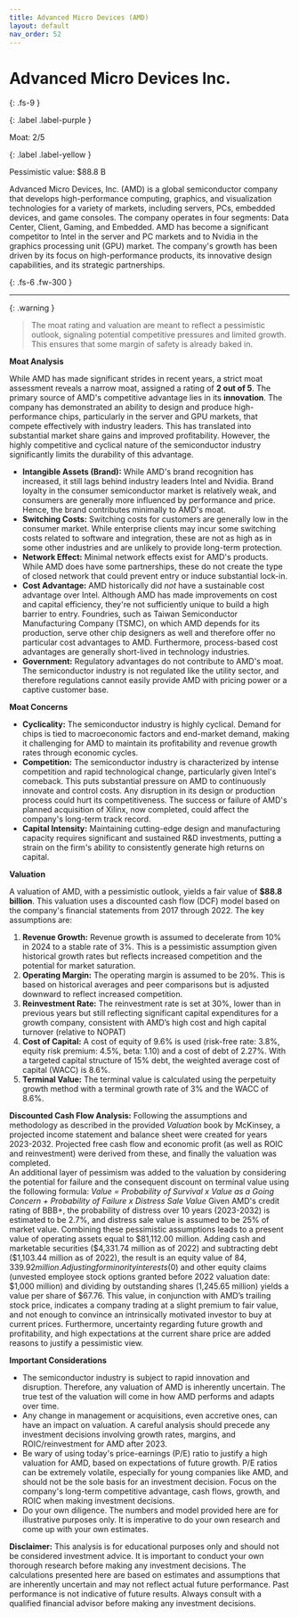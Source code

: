 ```yaml
---
title: Advanced Micro Devices (AMD)
layout: default
nav_order: 52
---
```


# Advanced Micro Devices Inc.
{: .fs-9 }

{: .label .label-purple }

Moat: 2/5

{: .label .label-yellow }

Pessimistic value: $88.8 B

Advanced Micro Devices, Inc. (AMD) is a global semiconductor company that develops high-performance computing, graphics, and visualization technologies for a variety of markets, including servers, PCs, embedded devices, and game consoles. The company operates in four segments: Data Center, Client, Gaming, and Embedded.  AMD has become a significant competitor to Intel in the server and PC markets and to Nvidia in the graphics processing unit (GPU) market.  The company's growth has been driven by its focus on high-performance products, its innovative design capabilities, and its strategic partnerships.

{: .fs-6 .fw-300 }

---

{: .warning } 
>The moat rating and valuation are meant to reflect a pessimistic outlook, signaling potential competitive pressures and limited growth. This ensures that some margin of safety is already baked in.

**Moat Analysis**

While AMD has made significant strides in recent years, a strict moat assessment reveals a narrow moat, assigned a rating of **2 out of 5**. The primary source of AMD's competitive advantage lies in its **innovation**. The company has demonstrated an ability to design and produce high-performance chips, particularly in the server and GPU markets, that compete effectively with industry leaders.  This has translated into substantial market share gains and improved profitability. However, the highly competitive and cyclical nature of the semiconductor industry significantly limits the durability of this advantage.

* **Intangible Assets (Brand):** While AMD's brand recognition has increased, it still lags behind industry leaders Intel and Nvidia. Brand loyalty in the consumer semiconductor market is relatively weak, and consumers are generally more influenced by performance and price. Hence, the brand contributes minimally to AMD's moat.
* **Switching Costs:** Switching costs for customers are generally low in the consumer market.  While enterprise clients may incur some switching costs related to software and integration, these are not as high as in some other industries and are unlikely to provide long-term protection.
* **Network Effect:** Minimal network effects exist for AMD's products. While AMD does have some partnerships, these do not create the type of closed network that could prevent entry or induce substantial lock-in.
* **Cost Advantage:** AMD historically did *not* have a sustainable cost advantage over Intel. Although AMD has made improvements on cost and capital efficiency, they're not sufficiently unique to build a high barrier to entry.  Foundries, such as Taiwan Semiconductor Manufacturing Company (TSMC), on which AMD depends for its production, serve other chip designers as well and therefore offer no particular cost advantages to AMD. Furthermore, process-based cost advantages are generally short-lived in technology industries.
* **Government:** Regulatory advantages do not contribute to AMD's moat.  The semiconductor industry is not regulated like the utility sector, and therefore regulations cannot easily provide AMD with pricing power or a captive customer base.

**Moat Concerns**

* **Cyclicality:** The semiconductor industry is highly cyclical.  Demand for chips is tied to macroeconomic factors and end-market demand, making it challenging for AMD to maintain its profitability and revenue growth rates through economic cycles.
* **Competition:**  The semiconductor industry is characterized by intense competition and rapid technological change, particularly given Intel's comeback. This puts substantial pressure on AMD to continuously innovate and control costs.  Any disruption in its design or production process could hurt its competitiveness. The success or failure of AMD's planned acquisition of Xilinx, now completed, could affect the company's long-term track record.
* **Capital Intensity:** Maintaining cutting-edge design and manufacturing capacity requires significant and sustained R&D investments, putting a strain on the firm's ability to consistently generate high returns on capital.

**Valuation**

A valuation of AMD, with a pessimistic outlook, yields a fair value of **\$88.8 billion**. This valuation uses a discounted cash flow (DCF) model based on the company's financial statements from 2017 through 2022. The key assumptions are:

1. **Revenue Growth:**  Revenue growth is assumed to decelerate from 10% in 2024 to a stable rate of 3%. This is a pessimistic assumption given historical growth rates but reflects increased competition and the potential for market saturation.
2. **Operating Margin:**  The operating margin is assumed to be 20%. This is based on historical averages and peer comparisons but is adjusted downward to reflect increased competition.
3. **Reinvestment Rate:** The reinvestment rate is set at 30%, lower than in previous years but still reflecting significant capital expenditures for a growth company, consistent with AMD’s high cost and high capital turnover (relative to NOPAT)
4. **Cost of Capital:**  A cost of equity of 9.6% is used (risk-free rate: 3.8%, equity risk premium: 4.5%, beta: 1.10) and a cost of debt of 2.27%.  With a targeted capital structure of 15% debt, the weighted average cost of capital (WACC) is 8.6%.
5. **Terminal Value:** The terminal value is calculated using the perpetuity growth method with a terminal growth rate of 3% and the WACC of 8.6%.

**Discounted Cash Flow Analysis:**
Following the assumptions and methodology as described in the provided *Valuation* book by McKinsey, a projected income statement and balance sheet were created for years 2023-2032. Projected free cash flow and economic profit (as well as ROIC and reinvestment) were derived from these, and finally the valuation was completed.  
An additional layer of pessimism was added to the valuation by considering the potential for failure and the consequent discount on terminal value using the following formula:
*Value = Probability of Survival x Value as a Going Concern + Probability of Failure x Distress Sale Value*
Given AMD's credit rating of BBB+, the probability of distress over 10 years (2023-2032) is estimated to be 2.7%, and distress sale value is assumed to be 25% of market value.
Combining these pessimistic assumptions leads to a present value of operating assets equal to \$81,112.00 million.
Adding cash and marketable securities (\$4,331.74 million as of 2022) and subtracting debt (\$1,103.44 million as of 2022), the result is an equity value of $84,339.92 million.
Adjusting for minority interests ($0) and other equity claims (unvested employee stock options granted before 2022 valuation date: \$1,000 million) and dividing by outstanding shares (1,245.65 million) yields a value per share of \$67.76. This value, in conjunction with AMD’s trailing stock price, indicates a company trading at a slight premium to fair value, and not enough to convince an intrinsically motivated investor to buy at current prices.  Furthermore, uncertainty regarding future growth and profitability, and high expectations at the current share price are added reasons to justify a pessimistic view. 

**Important Considerations**

* The semiconductor industry is subject to rapid innovation and disruption.  Therefore, any valuation of AMD is inherently uncertain.  The true test of the valuation will come in how AMD performs and adapts over time.
* Any change in management or acquisitions, even accretive ones, can have an impact on valuation. A careful analysis should precede any investment decisions involving growth rates, margins, and ROIC/reinvestment for AMD after 2023. 
* Be wary of using today's price-earnings (P/E) ratio to justify a high valuation for AMD, based on expectations of future growth.  P/E ratios can be extremely volatile, especially for young companies like AMD, and should not be the sole basis for an investment decision.  Focus on the company's long-term competitive advantage, cash flows, growth, and ROIC when making investment decisions.
* Do your own diligence. The numbers and model provided here are for illustrative purposes only. It is imperative to do your own research and come up with your own estimates.


**Disclaimer:** This analysis is for educational purposes only and should not be considered investment advice.  It is important to conduct your own thorough research before making any investment decisions. The calculations presented here are based on estimates and assumptions that are inherently uncertain and may not reflect actual future performance.  Past performance is not indicative of future results.  Always consult with a qualified financial advisor before making any investment decisions.